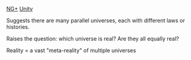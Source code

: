 [NG+](Gameplay%20Systems/NG+.md) [Unity](Main%20Quest/Unity.md)

Suggests there are many parallel universes, each with different laws or histories.

Raises the question: which universe is real? Are they all equally real?

Reality = a vast "meta-reality" of multiple universes